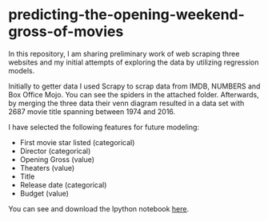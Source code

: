 # predicting-the-opening-weekend-gross-of-movies

In this repository, I am sharing preliminary work of web scraping three websites and my initial attempts of exploring the data by utilizing regression models.

Initially to getter data I used Scrapy to scrap data from IMDB, NUMBERS and Box Office Mojo. You can see the spiders in the attached folder. Afterwards, by merging the three data their venn diagram resulted in a data set with 2687 movie title spanning between 1974 and 2016.  

I have selected the following features for future modeling:

- First movie star listed (categorical)
- Director (categorical)
- Opening Gross (value)
- Theaters (value)        
- Title
- Release date (categorical)         
- Budget (value)

You can see and download the Ipython notebook [here]().
